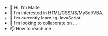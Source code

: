 - 👋 Hi, I’m Malte
- 👀 I’m interested in HTML/CSS/JS/MySql/VBA.
- 🌱 I’m currently learning JavaScript.
- 💞️ I’m looking to collaborate on ...
- 📫 How to reach me ...

<!---
osbad28/osbad28 is a ✨ special ✨ repository because its `README.md` (this file) appears on your GitHub profile.
You can click the Preview link to take a look at your changes.
--->

